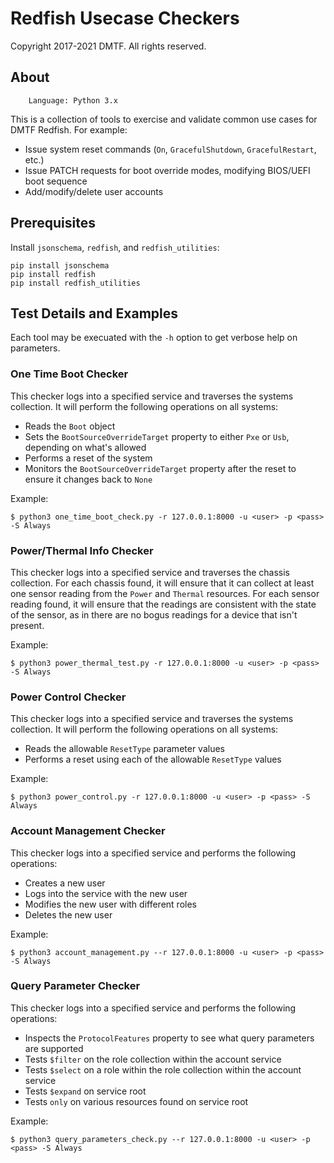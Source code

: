 # Redfish Usecase Checkers

Copyright 2017-2021 DMTF.  All rights reserved.

## About

        Language: Python 3.x
        
This is a collection of tools to exercise and validate common use cases for DMTF Redfish.
For example:
* Issue system reset commands (`On`, `GracefulShutdown`, `GracefulRestart`, etc.)
* Issue PATCH requests for boot override modes, modifying BIOS/UEFI boot sequence
* Add/modify/delete user accounts


## Prerequisites

Install `jsonschema`, `redfish`, and `redfish_utilities`:

```
pip install jsonschema
pip install redfish
pip install redfish_utilities
```


## Test Details and Examples

Each tool may be execuated with the `-h` option to get verbose help on parameters.


### One Time Boot Checker

This checker logs into a specified service and traverses the systems collection.
It will perform the following operations on all systems:
* Reads the `Boot` object
* Sets the `BootSourceOverrideTarget` property to either `Pxe` or `Usb`, depending on what's allowed
* Performs a reset of the system
* Monitors the `BootSourceOverrideTarget` property after the reset to ensure it changes back to `None`

Example:
```
$ python3 one_time_boot_check.py -r 127.0.0.1:8000 -u <user> -p <pass> -S Always
```


### Power/Thermal Info Checker

This checker logs into a specified service and traverses the chassis collection.
For each chassis found, it will ensure that it can collect at least one sensor reading from the `Power` and `Thermal` resources.
For each sensor reading found, it will ensure that the readings are consistent with the state of the sensor, as in there are no bogus readings for a device that isn't present.

Example:
```
$ python3 power_thermal_test.py -r 127.0.0.1:8000 -u <user> -p <pass> -S Always
```


### Power Control Checker

This checker logs into a specified service and traverses the systems collection.
It will perform the following operations on all systems:
* Reads the allowable `ResetType` parameter values
* Performs a reset using each of the allowable `ResetType` values

Example:
```
$ python3 power_control.py -r 127.0.0.1:8000 -u <user> -p <pass> -S Always
```


### Account Management Checker

This checker logs into a specified service and performs the following operations:
* Creates a new user
* Logs into the service with the new user
* Modifies the new user with different roles
* Deletes the new user

Example:
```
$ python3 account_management.py --r 127.0.0.1:8000 -u <user> -p <pass> -S Always
```


### Query Parameter Checker

This checker logs into a specified service and performs the following operations:
* Inspects the `ProtocolFeatures` property to see what query parameters are supported
* Tests `$filter` on the role collection within the account service
* Tests `$select` on a role within the role collection within the account service
* Tests `$expand` on service root
* Tests `only` on various resources found on service root

Example:
```
$ python3 query_parameters_check.py --r 127.0.0.1:8000 -u <user> -p <pass> -S Always
```
